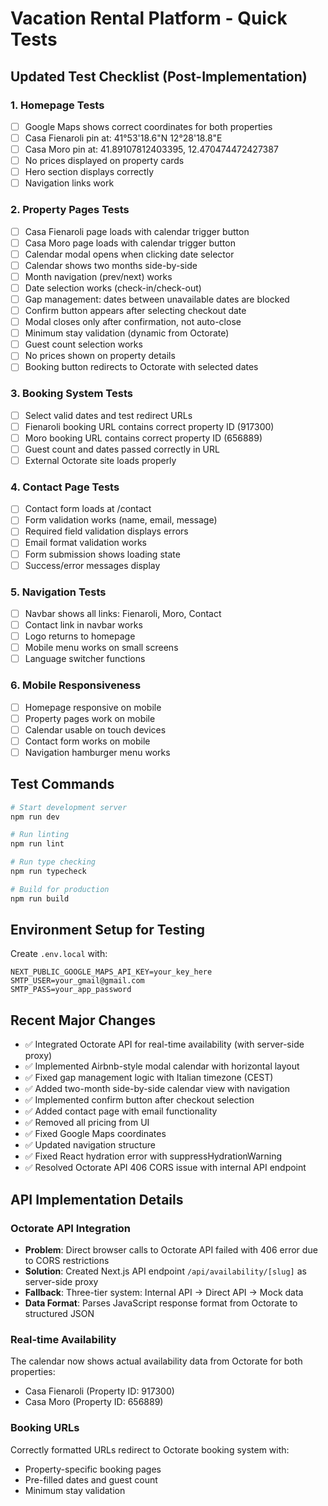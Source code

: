 # Vacation Rental Platform - Quick Tests

## Updated Test Checklist (Post-Implementation)

### 1. Homepage Tests
- [ ] Google Maps shows correct coordinates for both properties
- [ ] Casa Fienaroli pin at: 41°53'18.6"N 12°28'18.8"E  
- [ ] Casa Moro pin at: 41.89107812403395, 12.470474472427387
- [ ] No prices displayed on property cards
- [ ] Hero section displays correctly
- [ ] Navigation links work

### 2. Property Pages Tests  
- [ ] Casa Fienaroli page loads with calendar trigger button
- [ ] Casa Moro page loads with calendar trigger button
- [ ] Calendar modal opens when clicking date selector
- [ ] Calendar shows two months side-by-side
- [ ] Month navigation (prev/next) works
- [ ] Date selection works (check-in/check-out)
- [ ] Gap management: dates between unavailable dates are blocked
- [ ] Confirm button appears after selecting checkout date
- [ ] Modal closes only after confirmation, not auto-close
- [ ] Minimum stay validation (dynamic from Octorate)
- [ ] Guest count selection works
- [ ] No prices shown on property details
- [ ] Booking button redirects to Octorate with selected dates

### 3. Booking System Tests
- [ ] Select valid dates and test redirect URLs
- [ ] Fienaroli booking URL contains correct property ID (917300)
- [ ] Moro booking URL contains correct property ID (656889)
- [ ] Guest count and dates passed correctly in URL
- [ ] External Octorate site loads properly

### 4. Contact Page Tests
- [ ] Contact form loads at /contact
- [ ] Form validation works (name, email, message)
- [ ] Required field validation displays errors
- [ ] Email format validation works
- [ ] Form submission shows loading state
- [ ] Success/error messages display

### 5. Navigation Tests
- [ ] Navbar shows all links: Fienaroli, Moro, Contact
- [ ] Contact link in navbar works
- [ ] Logo returns to homepage
- [ ] Mobile menu works on small screens
- [ ] Language switcher functions

### 6. Mobile Responsiveness
- [ ] Homepage responsive on mobile
- [ ] Property pages work on mobile
- [ ] Calendar usable on touch devices
- [ ] Contact form works on mobile
- [ ] Navigation hamburger menu works

## Test Commands
```bash
# Start development server
npm run dev

# Run linting
npm run lint

# Run type checking  
npm run typecheck

# Build for production
npm run build
```

## Environment Setup for Testing
Create `.env.local` with:
```
NEXT_PUBLIC_GOOGLE_MAPS_API_KEY=your_key_here
SMTP_USER=your_gmail@gmail.com
SMTP_PASS=your_app_password
```

## Recent Major Changes
- ✅ Integrated Octorate API for real-time availability (with server-side proxy)
- ✅ Implemented Airbnb-style modal calendar with horizontal layout
- ✅ Fixed gap management logic with Italian timezone (CEST)
- ✅ Added two-month side-by-side calendar view with navigation
- ✅ Implemented confirm button after checkout selection
- ✅ Added contact page with email functionality
- ✅ Removed all pricing from UI
- ✅ Fixed Google Maps coordinates
- ✅ Updated navigation structure
- ✅ Fixed React hydration error with suppressHydrationWarning
- ✅ Resolved Octorate API 406 CORS issue with internal API endpoint

## API Implementation Details

### Octorate API Integration
- **Problem**: Direct browser calls to Octorate API failed with 406 error due to CORS restrictions
- **Solution**: Created Next.js API endpoint `/api/availability/[slug]` as server-side proxy
- **Fallback**: Three-tier system: Internal API → Direct API → Mock data
- **Data Format**: Parses JavaScript response format from Octorate to structured JSON

### Real-time Availability
The calendar now shows actual availability data from Octorate for both properties:
- Casa Fienaroli (Property ID: 917300)  
- Casa Moro (Property ID: 656889)

### Booking URLs
Correctly formatted URLs redirect to Octorate booking system with:
- Property-specific booking pages
- Pre-filled dates and guest count
- Minimum stay validation
